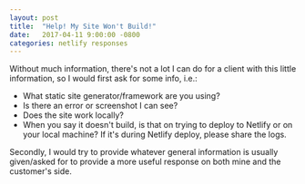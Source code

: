 ```yaml
---
layout: post
title:  "Help! My Site Won't Build!"
date:   2017-04-11 9:00:00 -0800
categories: netlify responses
---
```


Without much information, there's not a lot I can do for a client with this little information, so I would first ask for some info, i.e.:

* What static site generator/framework are you using?
* Is there an error or screenshot I can see?
* Does the site work locally?
* When you say it doesn't build, is that on trying to deploy to Netlify or on your local machine? If it's during Netlify deploy, please share the logs.

Secondly, I would try to provide whatever general information is usually given/asked for to provide a more useful response on both mine and the customer's side.
